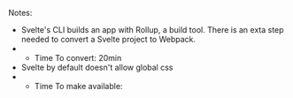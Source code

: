 Notes:

* Svelte's CLI builds an app with Rollup, a build tool. There is an exta step needed to convert a Svelte project to Webpack.
* * Time To convert: 20min
* Svelte by default doesn't allow global css
* * Time To make available:
